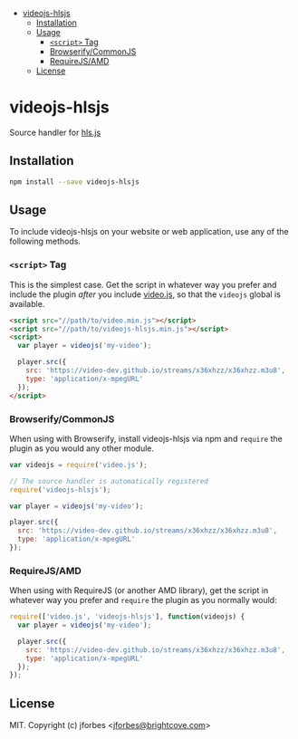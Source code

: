 <!-- START doctoc generated TOC please keep comment here to allow auto update -->
<!-- DON'T EDIT THIS SECTION, INSTEAD RE-RUN doctoc TO UPDATE -->


- [videojs-hlsjs](#videojs-hlsjs)
  - [Installation](#installation)
  - [Usage](#usage)
    - [`<script>` Tag](#script-tag)
    - [Browserify/CommonJS](#browserifycommonjs)
    - [RequireJS/AMD](#requirejsamd)
  - [License](#license)

<!-- END doctoc generated TOC please keep comment here to allow auto update -->

# videojs-hlsjs

Source handler for [hls.js][hlsjs]

## Installation

```sh
npm install --save videojs-hlsjs
```

## Usage

To include videojs-hlsjs on your website or web application, use any of the following methods.

### `<script>` Tag

This is the simplest case. Get the script in whatever way you prefer and include the plugin _after_ you include [video.js][videojs], so that the `videojs` global is available.

```html
<script src="//path/to/video.min.js"></script>
<script src="//path/to/videojs-hlsjs.min.js"></script>
<script>
  var player = videojs('my-video');

  player.src({
    src: 'https://video-dev.github.io/streams/x36xhzz/x36xhzz.m3u8',
    type: 'application/x-mpegURL'
  });
</script>
```

### Browserify/CommonJS

When using with Browserify, install videojs-hlsjs via npm and `require` the plugin as you would any other module.

```js
var videojs = require('video.js');

// The source handler is automatically registered
require('videojs-hlsjs');

var player = videojs('my-video');

player.src({
  src: 'https://video-dev.github.io/streams/x36xhzz/x36xhzz.m3u8',
  type: 'application/x-mpegURL'
});
```

### RequireJS/AMD

When using with RequireJS (or another AMD library), get the script in whatever way you prefer and `require` the plugin as you normally would:

```js
require(['video.js', 'videojs-hlsjs'], function(videojs) {
  var player = videojs('my-video');

  player.src({
    src: 'https://video-dev.github.io/streams/x36xhzz/x36xhzz.m3u8',
    type: 'application/x-mpegURL'
  });
});
```

## License

MIT. Copyright (c) jforbes &lt;jforbes@brightcove.com&gt;


[videojs]: http://videojs.com/
[hlsjs]: https://github.com/video-dev/hls.js/
